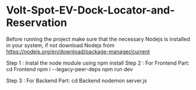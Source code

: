 # Volt-Spot-EV-Dock-Locator-and-Reservation

Before running the project make sure that the necessary Nodejs is installed in your system, if not
download Nodejs from https://nodejs.org/en/download/package-manager/current

Step 1 : Instal the node module using npm install
Step 2 : For Frontend Part:
            cd Frontend
            npm i --legacy-peer-deps
            npm run dev

Step 3 : For Backend Part:
            cd Backend
            nodemon server.js
